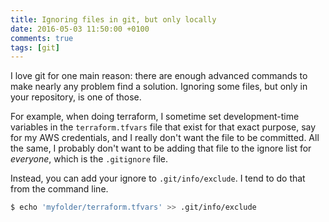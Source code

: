 ```yaml
---
title: Ignoring files in git, but only locally
date: 2016-05-03 11:50:00 +0100
comments: true
tags: [git]
---
```

I love git for one main reason: there are enough advanced commands to make nearly any problem find a solution. Ignoring some files, but only in your repository, is one of those.

For example, when doing terraform, I sometime set development-time variables in the `terraform.tfvars` file that exist for that exact purpose, say for my AWS credentials, and I really don't want the file to be committed. All the same, I probably don't want to be adding that file to the ignore list for *everyone*, which is the `.gitignore` file.

Instead, you can add your ignore to `.git/info/exclude`. I tend to do that from the command line.

```sh
$ echo 'myfolder/terraform.tfvars' >> .git/info/exclude
```
